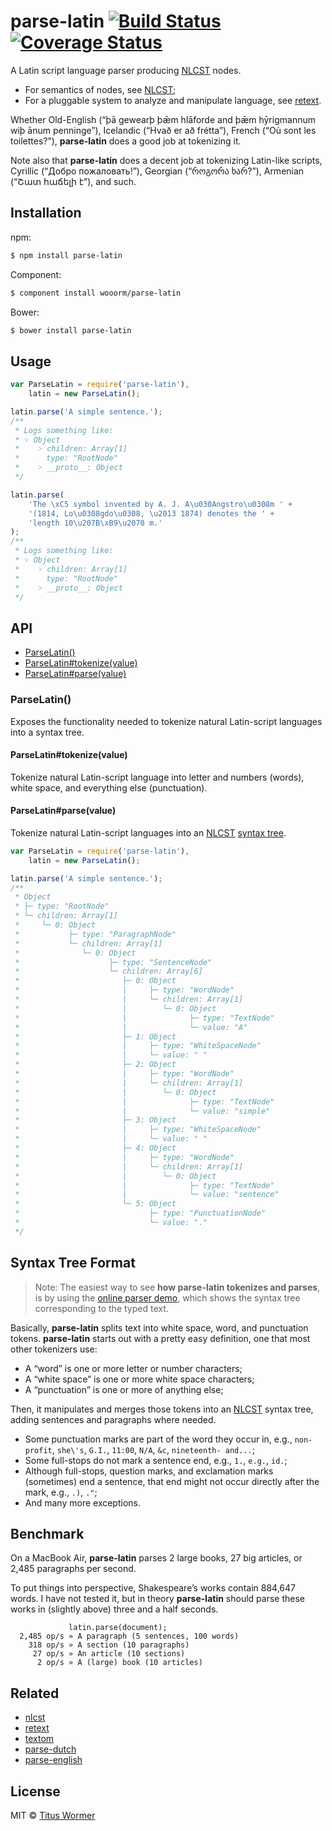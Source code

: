 # parse-latin [![Build Status](https://img.shields.io/travis/wooorm/parse-latin.svg?style=flat)](https://travis-ci.org/wooorm/parse-latin) [![Coverage Status](https://img.shields.io/coveralls/wooorm/parse-latin.svg?style=flat)](https://coveralls.io/r/wooorm/parse-latin?branch=master)

A Latin script language parser producing [NLCST](https://github.com/wooorm/nlcst) nodes.

- For semantics of nodes, see [NLCST](https://github.com/wooorm/nlcst);
- For a pluggable system to analyze and manipulate language, see [retext](https://github.com/wooorm/retext).

Whether Old-English (“þā gewearþ þǣm hlāforde and þǣm hȳrigmannum wiþ ānum penninge”), Icelandic (“Hvað er að frétta”), French (“Où sont les toilettes?”), **parse-latin** does a good job at tokenizing it.

Note also that **parse-latin** does a decent job at tokenizing Latin-like scripts, Cyrillic (“Добро пожаловать!”), Georgian (“როგორა ხარ?”), Armenian (“Շատ հաճելի է”), and such.

## Installation

npm:
```sh
$ npm install parse-latin
```

Component:
```sh
$ component install wooorm/parse-latin
```

Bower:
```sh
$ bower install parse-latin
```

## Usage

```js
var ParseLatin = require('parse-latin'),
    latin = new ParseLatin();

latin.parse('A simple sentence.');
/**
 * Logs something like:
 * ˅ Object
 *    ˃ children: Array[1]
 *      type: "RootNode"
 *    ˃ __proto__: Object
 */

latin.parse(
    'The \xC5 symbol invented by A. J. A\u030Angstro\u0308m ' +
    '(1814, Lo\u0308gdo\u0308, \u2013 1874) denotes the ' +
    'length 10\u207B\xB9\u2070 m.'
);
/**
 * Logs something like:
 * ˅ Object
 *    ˃ children: Array[1]
 *      type: "RootNode"
 *    ˃ __proto__: Object
 */
```

## API

- [ParseLatin()](#parselatin)
- [ParseLatin#tokenize(value)](#parselatintokenizevalue)
- [ParseLatin#parse(value)](#parselatinparsevalue)

### ParseLatin()

Exposes the functionality needed to tokenize natural Latin-script languages into a syntax tree.

#### ParseLatin#tokenize(value)

Tokenize natural Latin-script language into letter and numbers (words), white space, and everything else (punctuation).

#### ParseLatin#parse(value)

Tokenize natural Latin-script languages into an [NLCST](https://github.com/wooorm/nlcst) [syntax tree](#syntaxtreeformat).

```js
var ParseLatin = require('parse-latin'),
    latin = new ParseLatin();

latin.parse('A simple sentence.');
/**
 * Object
 * ├─ type: "RootNode"
 * └─ children: Array[1]
 *     └─ 0: Object
 *           ├─ type: "ParagraphNode"
 *           └─ children: Array[1]
 *              └─ 0: Object
 *                    ├─ type: "SentenceNode"
 *                    └─ children: Array[6]
 *                       ├─ 0: Object
 *                       |     ├─ type: "WordNode"
 *                       |     └─ children: Array[1]
 *                       |        └─ 0: Object
 *                       |              ├─ type: "TextNode"
 *                       |              └─ value: "A"
 *                       ├─ 1: Object
 *                       |     ├─ type: "WhiteSpaceNode"
 *                       |     └─ value: " "
 *                       ├─ 2: Object
 *                       |     ├─ type: "WordNode"
 *                       |     └─ children: Array[1]
 *                       |        └─ 0: Object
 *                       |              ├─ type: "TextNode"
 *                       |              └─ value: "simple"
 *                       ├─ 3: Object
 *                       |     ├─ type: "WhiteSpaceNode"
 *                       |     └─ value: " "
 *                       ├─ 4: Object
 *                       |     ├─ type: "WordNode"
 *                       |     └─ children: Array[1]
 *                       |        └─ 0: Object
 *                       |              ├─ type: "TextNode"
 *                       |              └─ value: "sentence"
 *                       └─ 5: Object
 *                             ├─ type: "PunctuationNode"
 *                             └─ value: "."
 */
```

## Syntax Tree Format

> Note: The easiest way to see **how parse-latin tokenizes and parses**, is by using the [online parser demo](https://wooorm.github.io/parse-latin), which shows the syntax tree corresponding to the typed text.

Basically, **parse-latin** splits text into white space, word, and punctuation tokens. **parse-latin** starts out with a pretty easy definition, one that most other tokenizers use:

- A “word” is one or more letter or number characters;
- A “white space” is one or more white space characters;
- A “punctuation” is one or more of anything else;

Then, it manipulates and merges those tokens into an [NLCST](https://github.com/wooorm/nlcst) syntax tree, adding sentences and paragraphs where needed.

- Some punctuation marks are part of the word they occur in, e.g., `non-profit`, `she\'s`, `G.I.`, `11:00`, `N/A`, `&c`, `nineteenth- and...`;
- Some full-stops do not mark a sentence end, e.g., `1.`, `e.g.`, `id.`;
- Although full-stops, question marks, and exclamation marks (sometimes) end a sentence, that end might not occur directly after the mark, e.g., `.)`, `."`;
- And many more exceptions.

## Benchmark

On a MacBook Air, **parse-latin** parses 2 large books, 27 big articles, or 2,485 paragraphs per second.

To put things into perspective, Shakespeare’s works contain 884,647 words. I have not tested it, but in theory **parse-latin** should parse these works in (slightly above) three and a half seconds.

```
             latin.parse(document);
  2,485 op/s » A paragraph (5 sentences, 100 words)
    318 op/s » A section (10 paragraphs)
     27 op/s » An article (10 sections)
      2 op/s » A (large) book (10 articles)
```

## Related

- [nlcst](https://github.com/wooorm/nlcst)
- [retext](https://github.com/wooorm/retext)
- [textom](https://github.com/wooorm/textom)
- [parse-dutch](https://github.com/wooorm/parse-dutch)
- [parse-english](https://github.com/wooorm/parse-english)

## License

MIT © [Titus Wormer](http://wooorm.com)
